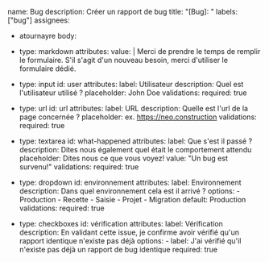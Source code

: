 name: Bug
description: Créer un rapport de bug
title: "[Bug]: "
labels: ["bug"]
assignees:
  - atournayre
body:
  - type: markdown
    attributes:
      value: |
        Merci de prendre le temps de remplir le formulaire.
        S'il s'agit d'un nouveau besoin, merci d'utiliser le formulaire dédié.
  
  - type: input
    id: user
    attributes:
      label: Utilisateur
      description: Quel est l'utilisateur utilisé ?
      placeholder: John Doe
    validations:
      required: true
  - type: url
    id: url
    attributes:
      label: URL
      description: Quelle est l'url de la page concernée ?
      placeholder: ex. https://neo.construction
    validations:
      required: true
  
  - type: textarea
    id: what-happened
    attributes:
      label: Que s'est il passé ?
      description: Dites nous également quel était le comportement attendu
      placeholder: Dites nous ce que vous voyez!
      value: "Un bug est survenu!"
    validations:
      required: true
  - type: dropdown
    id: environnement
    attributes:
      label: Environnement
      description: Dans quel environnement cela est il arrivé ?
      options:
        - Production
        - Recette
        - Saisie
        - Projet
        - Migration
      default: Production
    validations:
      required: true

  - type: checkboxes
    id: vérification
    attributes:
      label: Vérification
      description: En validant cette issue, je confirme avoir vérifié qu'un rapport identique n'existe pas déjà
      options:
        - label: J'ai vérifié qu'il n'existe pas déjà un rapport de bug identique
          required: true
